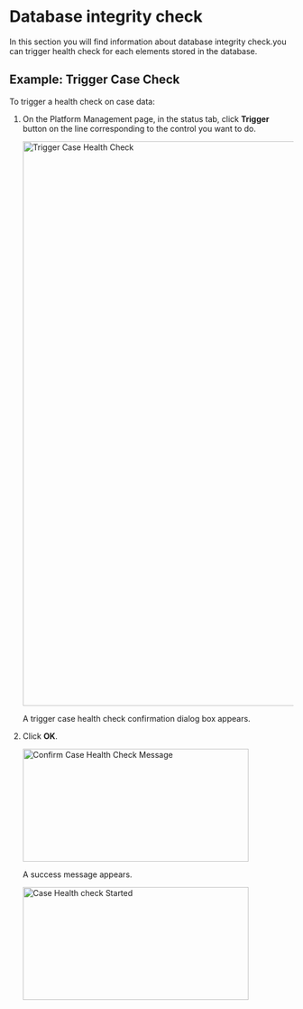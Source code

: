 # Database integrity check

In this section you will find information about database integrity check.you can trigger health check for each elements stored in the database.


## Example: Trigger Case Check

To trigger a health check on case data:

1. On the Platform Management page, in the status tab, click **Trigger** button on the line corresponding to the control you want to do.

    <img src="../images/database-integrity-check-case.png" alt="Trigger Case Health Check" width="1000" height="1000"/>

    A trigger case health check confirmation dialog box appears.

1. Click **OK**.

    <img src="../images/trigger-case-health-check-message.png" alt="Confirm Case Health Check Message" width="400" height="200"/>

    A success message appears.

    <img src="../images/trigger-case-health-check-started.png" alt="Case Health check Started" width="400" height="200"/>